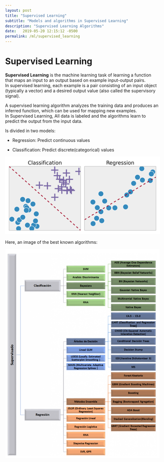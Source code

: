 ```yaml
---
layout: post
title: "Supervised Learning"
subtitle: "Models and algorithms in Supervised Learning"
description: "Supervised Learning Algorithms"
date:   2019-05-20 12:15:12 -0500
permalink: /ml/supervised_learning
---
```


# Supervised Learning

**Supervised Learning** is the machine learning task of learning a function that maps an input to an output based on example input-output pairs.  
In supervised learning, each example is a pair consisting of an input object (typically a vector) and a desired output value (also called the supervisory signal).  

A supervised learning algorithm analyzes the training data and produces an inferred function, which can be used for mapping new examples.  
In Supervised Learning, All data is labeled and the algorithms learn to predict the output from the input data.  

Is divided in two models:

* Regression: Predict continuous values

* Classification: Predict discrete(categorical) values

<p align="center">
  <img src="/assets/ml/supervised/models.png">
</p>

Here, an image of the best known algorithms:

<p align="center">
  <img src="/assets/ml/supervised/algorithms.png">
</p>
